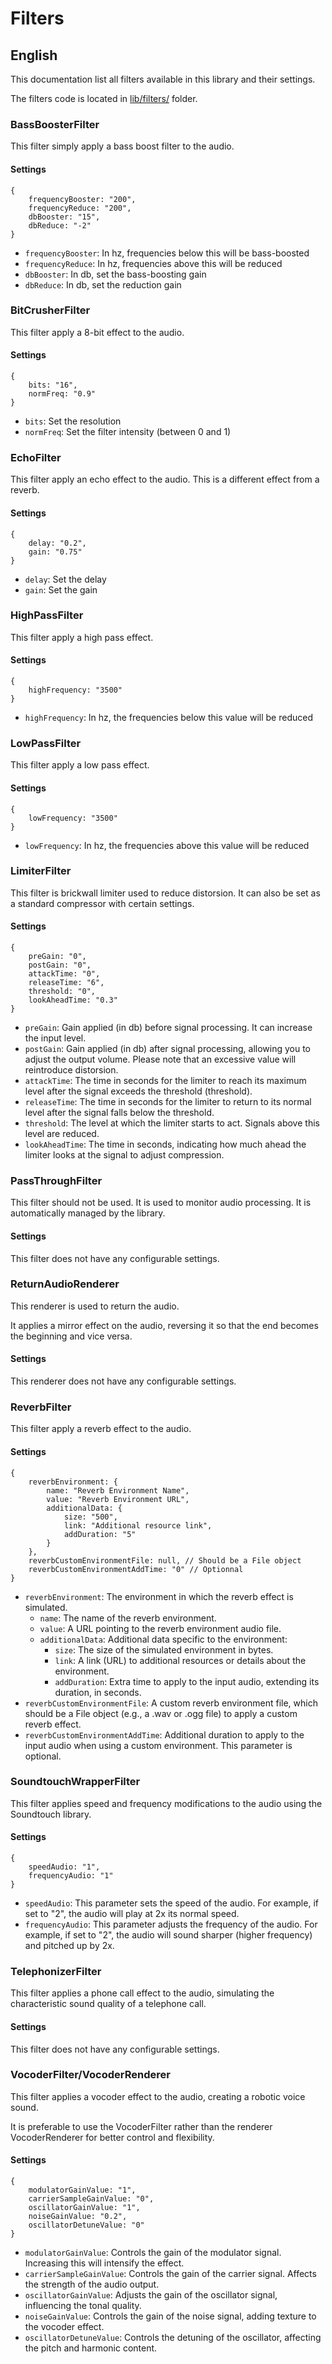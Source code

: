 # Filters

## English

This documentation list all filters available in this library and their settings.

The filters code is located in [lib/filters/](lib/filters/) folder.

### BassBoosterFilter

This filter simply apply a bass boost filter to the audio.

#### Settings

```
{
    frequencyBooster: "200",
    frequencyReduce: "200",
    dbBooster: "15",
    dbReduce: "-2"
}
```

* `frequencyBooster`: In hz, frequencies below this will be bass-boosted
* `frequencyReduce`: In hz, frequencies above this will be reduced
* `dbBooster`: In db, set the bass-boosting gain
* `dbReduce`: In db, set the reduction gain

### BitCrusherFilter

This filter apply a 8-bit effect to the audio.

#### Settings

```
{
    bits: "16",
    normFreq: "0.9"
}
```

* `bits`: Set the resolution
* `normFreq`: Set the filter intensity (between 0 and 1)

### EchoFilter

This filter apply an echo effect to the audio. This is a different effect from a reverb.

#### Settings

```
{
    delay: "0.2",
    gain: "0.75"
}
```

* `delay`: Set the delay
* `gain`: Set the gain

### HighPassFilter

This filter apply a high pass effect.

#### Settings

```
{
    highFrequency: "3500"
}
```

* `highFrequency`: In hz, the frequencies below this value will be reduced

### LowPassFilter

This filter apply a low pass effect.

#### Settings

```
{
    lowFrequency: "3500"
}
```

* `lowFrequency`: In hz, the frequencies above this value will be reduced

### LimiterFilter

This filter is brickwall limiter used to reduce distorsion. It can also be set as a standard compressor with certain settings.

#### Settings

```
{
    preGain: "0",
    postGain: "0",
    attackTime: "0",
    releaseTime: "6",
    threshold: "0",
    lookAheadTime: "0.3"
}
```

* `preGain`: Gain applied (in db) before signal processing. It can increase the input level.
* `postGain`: Gain applied (in db) after signal processing, allowing you to adjust the output volume. Please note that an excessive value will reintroduce distorsion.
* `attackTime`: The time in seconds for the limiter to reach its maximum level after the signal exceeds the threshold (threshold).
* `releaseTime`: The time in seconds for the limiter to return to its normal level after the signal falls below the threshold.
* `threshold`: The level at which the limiter starts to act. Signals above this level are reduced.
* `lookAheadTime`: The time in seconds, indicating how much ahead the limiter looks at the signal to adjust compression.


### PassThroughFilter

This filter should not be used. It is used to monitor audio processing. It is automatically managed by the library.

#### Settings

This filter does not have any configurable settings.

### ReturnAudioRenderer

This renderer is used to return the audio.

It applies a mirror effect on the audio, reversing it so that the end becomes the beginning and vice versa.

#### Settings

This renderer does not have any configurable settings.

### ReverbFilter

This filter apply a reverb effect to the audio.

#### Settings

```
{
    reverbEnvironment: {
        name: "Reverb Environment Name",
        value: "Reverb Environment URL",
        additionalData: {
            size: "500",
            link: "Additional resource link",
            addDuration: "5"
        }
    },
    reverbCustomEnvironmentFile: null, // Should be a File object
    reverbCustomEnvironmentAddTime: "0" // Optionnal
}
```

* `reverbEnvironment`: The environment in which the reverb effect is simulated.
    * `name`: The name of the reverb environment.
    * `value`: A URL pointing to the reverb environment audio file.
    * `additionalData`: Additional data specific to the environment:
        * `size`: The size of the simulated environment in bytes.
        * `link`: A link (URL) to additional resources or details about the environment.
        * `addDuration`: Extra time to apply to the input audio, extending its duration, in seconds.
* `reverbCustomEnvironmentFile`: A custom reverb environment file, which should be a File object (e.g., a .wav or .ogg file) to apply a custom reverb effect.
* `reverbCustomEnvironmentAddTime`: Additional duration to apply to the input audio when using a custom environment. This parameter is optional.

### SoundtouchWrapperFilter

This filter applies speed and frequency modifications to the audio using the Soundtouch library.

#### Settings

```
{
    speedAudio: "1",
    frequencyAudio: "1"
}
```

* `speedAudio`: This parameter sets the speed of the audio. For example, if set to "2", the audio will play at 2x its normal speed.
* `frequencyAudio`: This parameter adjusts the frequency of the audio. For example, if set to "2", the audio will sound sharper (higher frequency) and pitched up by 2x.

### TelephonizerFilter

This filter applies a phone call effect to the audio, simulating the characteristic sound quality of a telephone call.

#### Settings

This filter does not have any configurable settings.

### VocoderFilter/VocoderRenderer

This filter applies a vocoder effect to the audio, creating a robotic voice sound.

It is preferable to use the VocoderFilter rather than the renderer VocoderRenderer for better control and flexibility.

#### Settings

```
{
    modulatorGainValue: "1",
    carrierSampleGainValue: "0",
    oscillatorGainValue: "1",
    noiseGainValue: "0.2",
    oscillatorDetuneValue: "0"
}
```

* `modulatorGainValue`: Controls the gain of the modulator signal. Increasing this will intensify the effect.
* `carrierSampleGainValue`: Controls the gain of the carrier signal. Affects the strength of the audio output.
* `oscillatorGainValue`: Adjusts the gain of the oscillator signal, influencing the tonal quality.
* `noiseGainValue`: Controls the gain of the noise signal, adding texture to the vocoder effect.
* `oscillatorDetuneValue`: Controls the detuning of the oscillator, affecting the pitch and harmonic content.
